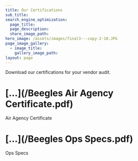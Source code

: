 ```yaml
---
title: Our Certifications
sub_title:
search_engine_optimization:
  page_title:
  page_description:
  share_image_path:
hero_image: /assets/images/final3---copy-2-10.JPG
page_image_gallery:
  - image_title:
    gallery_image_path:
layout: page
---
```


Download our certifications for your vendor audit.

# **[…](/Beegles Air Agency Certificate.pdf)&nbsp;**

Air Agency Certificate

# **[…](/Beegles Ops Specs.pdf)**

Ops Specs